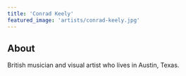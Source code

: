 ```yaml
---
title: 'Conrad Keely'
featured_image: 'artists/conrad-keely.jpg'
---
```


## About

British musician and visual artist who lives in Austin, Texas.
